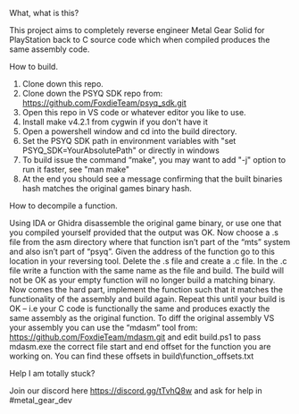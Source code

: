 What, what is this?

This project aims to completely reverse engineer Metal Gear Solid for PlayStation back to C source code which when compiled produces the same assembly code.

How to build.

1.	Clone down this repo.
2.	Clone down the PSYQ SDK repo from: https://github.com/FoxdieTeam/psyq_sdk.git
3.	Open this repo in VS code or whatever editor you like to use.
4.  Install make v4.2.1 from cygwin if you don't have it
5.  Open a powershell window and cd into the build directory.
6.  Set the PSYQ SDK path in environment variables with "set PSYQ_SDK=YourAbsolutePath" or directly in windows
7.  To build issue the command “make", you may want to add "-j" option to run it faster, see "man make"
8.  At the end you should see a message confirming that the built binaries hash matches the original games binary hash.

How to decompile a function.

Using IDA or Ghidra disassemble the original game binary, or use one that you compiled yourself provided that the output was OK. Now choose a .s file from the asm directory where that function isn’t part of the “mts” system and also isn’t part of “psyq”.
Given the address of the function go to this location in your reversing tool. Delete the .s file and create a .c file. In the .c file write a function with the same name as the file and build. The build will not be OK as your empty function will no longer build a matching binary.
Now comes the hard part, implement the function such that it matches the functionality of the assembly and build again. Repeat this until your build is OK – i.e your C code is functionally the same and produces exactly the same assembly as the original function.
To diff the original assembly VS your assembly you can use the “mdasm” tool from: https://github.com/FoxdieTeam/mdasm.git and edit build.ps1 to pass mdasm.exe the correct file start and end offset for the function you are working on. You can find these offsets in build\function_offsets.txt

Help I am totally stuck?

Join our discord here https://discord.gg/tTvhQ8w and ask for help in #metal_gear_dev
